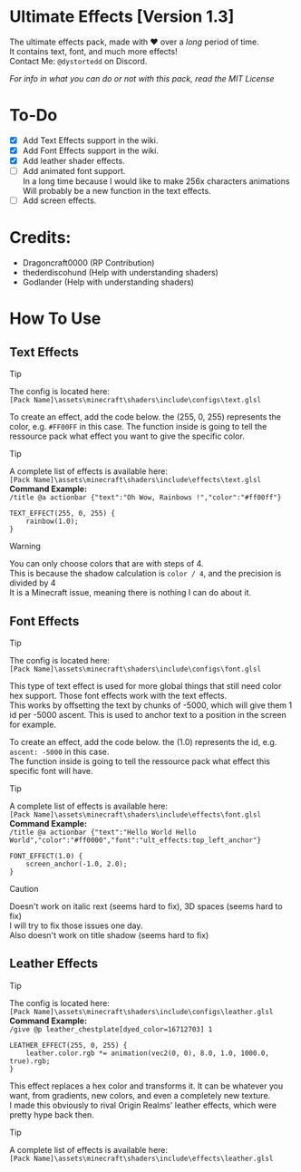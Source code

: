 # Ultimate Effects [Version 1.3]
The ultimate effects pack, made with :heart: over a *long* period of time. 
<br/>It contains text, font, and much more effects!
<br/>Contact Me: `@dystortedd` on Discord.

*For info in what you can do or not with this pack, read the MIT License*

# To-Do
- [X] Add Text Effects support in the wiki.
- [X] Add Font Effects support in the wiki.
- [X] Add leather shader effects.
- [ ] Add animated font support. <br/>In a long time because I would like to make 256x characters animations<br/>Will probably be a new function in the text effects.
- [ ] Add screen effects.

# Credits:
- Dragoncraft0000 (RP Contribution)
- thederdiscohund (Help with understanding shaders)
- Godlander       (Help with understanding shaders)

# How To Use

## Text Effects

> [!TIP]
> The config is located here:
> <br/>`[Pack Name]\assets\minecraft\shaders\include\configs\text.glsl`

To create an effect, add the code below. the (255, 0, 255) represents the color, e.g. `#FF00FF` in this case.
The function inside is going to tell the ressource pack what effect you want to give the specific color.

> [!TIP]
> A complete list of effects is available here:
> <br/>`[Pack Name]\assets\minecraft\shaders\include\effects\text.glsl`
> <br/>**Command Example:**
> <br/>`/title @a actionbar {"text":"Oh Wow, Rainbows !","color":"#ff00ff"}`

```
TEXT_EFFECT(255, 0, 255) {
	rainbow(1.0);
}
```


> [!WARNING]
> You can only choose colors that are with steps of 4.
> <br/>This is because the shadow calculation is `color / 4`, and the precision is divided by 4
> <br/>It is a Minecraft issue, meaning there is nothing I can do about it.

## Font Effects

> [!TIP]
> The config is located here:
> <br/>`[Pack Name]\assets\minecraft\shaders\include\configs\font.glsl`

This type of text effect is used for more global things that still need color hex support. Those font effects work with the text effects. 
<br/>This works by offsetting the text by chunks of -5000, which will give them 1 id per -5000 ascent.
This is used to anchor text to a position in the screen for example.

To create an effect, add the code below. the (1.0) represents the id, e.g. `ascent: -5000` in this case.
<br/>The function inside is going to tell the ressource pack what effect this specific font will have.

> [!TIP]
> A complete list of effects is available here:
> <br/>`[Pack Name]\assets\minecraft\shaders\include\effects\font.glsl`
> <br/>**Command Example:**
> <br/>`/title @a actionbar {"text":"Hello World Hello World","color":"#ff0000","font":"ult_effects:top_left_anchor"}`

```
FONT_EFFECT(1.0) {
	screen_anchor(-1.0, 2.0);
}
```


> [!CAUTION]
> Doesn't work on italic rext (seems hard to fix), 3D spaces (seems hard to fix)
> <br/>I will try to fix those issues one day.
> <br/>Also doesn't work on title shadow (seems hard to fix)

## Leather Effects

> [!TIP]
> The config is located here:
> <br/>`[Pack Name]\assets\minecraft\shaders\include\configs\leather.glsl`
> <br/>**Command Example:**
> <br/>`/give @p leather_chestplate[dyed_color=16712703] 1`

```
LEATHER_EFFECT(255, 0, 255) {
	leather.color.rgb *= animation(vec2(0, 0), 8.0, 1.0, 1000.0, true).rgb;
}
```


This effect replaces a hex color and transforms it. It can be whatever you want, from gradients, new colors, and even a completely new texture.
<br/>I made this obviously to rival Origin Realms' leather effects, which were pretty hype back then.

> [!TIP]
> A complete list of effects is available here:
> <br/>`[Pack Name]\assets\minecraft\shaders\include\effects\leather.glsl`
